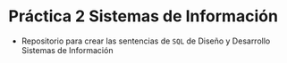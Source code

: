 # Práctica 2 Sistemas de Información

* Repositorio para crear las sentencias de `SQL` de Diseño y Desarrollo Sistemas de Información
